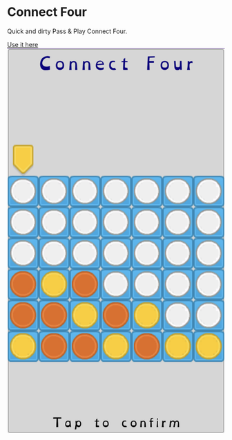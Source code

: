 # Connect Four

Quick and dirty Pass & Play Connect Four.    

[Use it here](https://williamrjackson.github.io/ConnectFour/index.html)
![screenshot](screenshot.PNG)